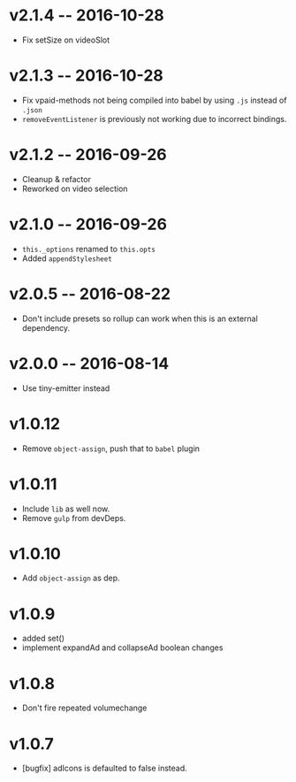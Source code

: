 # v2.1.4 -- 2016-10-28
* Fix setSize on videoSlot

# v2.1.3 -- 2016-10-28
* Fix vpaid-methods not being compiled into babel by using `.js` instead of `.json`
* `removeEventListener` is previously not working due to incorrect bindings.

# v2.1.2 -- 2016-09-26

* Cleanup & refactor
* Reworked on video selection

# v2.1.0 -- 2016-09-26

* `this._options` renamed to `this.opts`
* Added `appendStylesheet`

# v2.0.5 -- 2016-08-22
* Don't include presets so rollup can work when this is an external dependency.

# v2.0.0 -- 2016-08-14
* Use tiny-emitter instead

# v1.0.12
* Remove `object-assign`, push that to `babel` plugin

# v1.0.11
* Include `lib` as well now.
* Remove `gulp` from devDeps.

# v1.0.10

* Add `object-assign` as dep.

# v1.0.9

* added set()
* implement expandAd and collapseAd boolean changes

# v1.0.8

* Don't fire repeated volumechange

# v1.0.7

* [bugfix] adIcons is defaulted to false instead.
